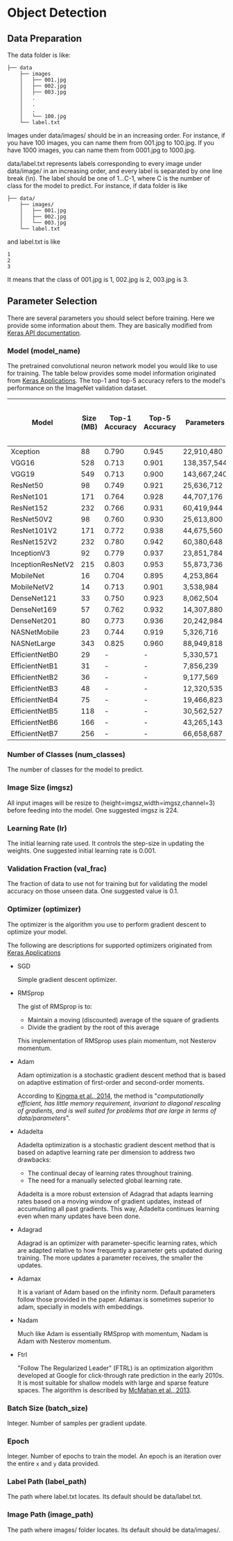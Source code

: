 # Object Detection

## Data Preparation

The data folder is like:

```
├── data
	├── images 
	│	├── 001.jpg
	│	├── 002.jpg
	│	├── 003.jpg
	│	.
	│	.
	│	.
	│	└── 100.jpg
	└── label.txt
```

Images under data/images/ should be in an increasing order. For instance, if you have 100 images, you can name them from 001.jpg to 100.jpg. If you have 1000 images, you can name them from 0001.jpg to 1000.jpg.

data/label.txt represents labels corresponding to every image under data/image/ in an increasing order, and every label is separated by one line break (\n). The label should be one of 1...C-1, where C is the number of class for the model to predict. For instance, if data folder is like

```
├── data/
	├── images/ 
	│	├── 001.jpg
	│	├── 002.jpg
	│	└── 003.jpg
	└── label.txt
```

and  label.txt is like

```
1
2
3
```

It means that the class of 001.jpg is 1, 002.jpg is 2, 003.jpg is 3.

## Parameter Selection

There are several parameters you should select before training. Here we provide some information about them. They are basically modified from [Keras API documentation](https://keras.io/api/).

### Model (model_name)

The pretrained convolutional neuron network model you would like to use for training. The table below provides some model information originated from [Keras Applications](https://keras.io/api/applications/). The top-1 and top-5 accuracy refers to the model's performance on the ImageNet validation dataset.

| Model             | Size (MB) | Top-1 Accuracy | Top-5 Accuracy | Parameters  | Depth | Time (ms) per inference step (CPU) | Time (ms) per inference step (GPU) |
| ----------------- | --------- | -------------- | -------------- | ----------- | ----- | ---------------------------------- | ---------------------------------- |
| Xception          | 88        | 0.790          | 0.945          | 22,910,480  | 126   | 109.42                             | 8.06                               |
| VGG16             | 528       | 0.713          | 0.901          | 138,357,544 | 23    | 69.5                               | 4.16                               |
| VGG19             | 549       | 0.713          | 0.900          | 143,667,240 | 26    | 84.75                              | 4.38                               |
| ResNet50          | 98        | 0.749          | 0.921          | 25,636,712  | -     | 58.2                               | 4.55                               |
| ResNet101         | 171       | 0.764          | 0.928          | 44,707,176  | -     | 89.59                              | 5.19                               |
| ResNet152         | 232       | 0.766          | 0.931          | 60,419,944  | -     | 127.43                             | 6.54                               |
| ResNet50V2        | 98        | 0.760          | 0.930          | 25,613,800  | -     | 45.63                              | 4.42                               |
| ResNet101V2       | 171       | 0.772          | 0.938          | 44,675,560  | -     | 72.73                              | 5.43                               |
| ResNet152V2       | 232       | 0.780          | 0.942          | 60,380,648  | -     | 107.5                              | 6.64                               |
| InceptionV3       | 92        | 0.779          | 0.937          | 23,851,784  | 159   | 42.25                              | 6.86                               |
| InceptionResNetV2 | 215       | 0.803          | 0.953          | 55,873,736  | 572   | 130.19                             | 10.02                              |
| MobileNet         | 16        | 0.704          | 0.895          | 4,253,864   | 88    | 22.6                               | 3.44                               |
| MobileNetV2       | 14        | 0.713          | 0.901          | 3,538,984   | 88    | 25.9                               | 3.83                               |
| DenseNet121       | 33        | 0.750          | 0.923          | 8,062,504   | 121   | 77.14                              | 5.38                               |
| DenseNet169       | 57        | 0.762          | 0.932          | 14,307,880  | 169   | 96.4                               | 6.28                               |
| DenseNet201       | 80        | 0.773          | 0.936          | 20,242,984  | 201   | 127.24                             | 6.67                               |
| NASNetMobile      | 23        | 0.744          | 0.919          | 5,326,716   | -     | 27.04                              | 6.7                                |
| NASNetLarge       | 343       | 0.825          | 0.960          | 88,949,818  | -     | 344.51                             | 19.96                              |
| EfficientNetB0    | 29        | -              | -              | 5,330,571   | -     | 46                                 | 4.91                               |
| EfficientNetB1    | 31        | -              | -              | 7,856,239   | -     | 60.2                               | 5.55                               |
| EfficientNetB2    | 36        | -              | -              | 9,177,569   | -     | 80.79                              | 6.5                                |
| EfficientNetB3    | 48        | -              | -              | 12,320,535  | -     | 139.97                             | 8.77                               |
| EfficientNetB4    | 75        | -              | -              | 19,466,823  | -     | 308.33                             | 15.12                              |
| EfficientNetB5    | 118       | -              | -              | 30,562,527  | -     | 579.18                             | 25.29                              |
| EfficientNetB6    | 166       | -              | -              | 43,265,143  | -     | 958.12                             | 40.45                              |
| EfficientNetB7    | 256       | -              | -              | 66,658,687  | -     | 1578.9                             | 61.62                              |

### Number of Classes (num_classes)

The number of classes for the model to predict.

### Image Size (imgsz)

All input images will be resize to (height=imgsz,width=imgsz,channel=3) before feeding into the model. One suggested imgsz is 224.

### Learning Rate (lr)

The initial learning rate used. It controls the step-size in updating the weights. One suggested initial learning rate is 0.001.

### Validation Fraction (val_frac)

The fraction of data to use not for training but for validating the model accuracy on those unseen data. One suggested value is 0.1.

### Optimizer (optimizer)

The optimizer is the algorithm you use to perform gradient descent to optimize your model.

The following are descriptions for supported optimizers originated from [Keras Applications](https://keras.io/api/optimizers/)

* SGD

  Simple gradient descent optimizer.

* RMSprop

  The gist of RMSprop is to:

  - Maintain a moving (discounted) average of the square of gradients
  - Divide the gradient by the root of this average

  This implementation of RMSprop uses plain momentum, not Nesterov momentum.

* Adam

  Adam optimization is a stochastic gradient descent method that is based on adaptive estimation of first-order and second-order moments.

  According to [Kingma et al., 2014](http://arxiv.org/abs/1412.6980), the method is "*computationally efficient, has little memory requirement, invariant to diagonal rescaling of gradients, and is well suited for problems that are large in terms of data/parameters*".

* Adadelta

  Adadelta optimization is a stochastic gradient descent method that is based on adaptive learning rate per dimension to address two drawbacks:

  - The continual decay of learning rates throughout training.
  - The need for a manually selected global learning rate.

  Adadelta is a more robust extension of Adagrad that adapts learning rates based on a moving window of gradient updates, instead of accumulating all past gradients. This way, Adadelta continues learning even when many updates have been done. 

* Adagrad

  Adagrad is an optimizer with parameter-specific learning rates, which are adapted relative to how frequently a parameter gets updated during training. The more updates a parameter receives, the smaller the updates.

* Adamax

  It is a variant of Adam based on the infinity norm. Default parameters follow those provided in the paper. Adamax is sometimes superior to adam, specially in models with embeddings.

* Nadam

  Much like Adam is essentially RMSprop with momentum, Nadam is Adam with Nesterov momentum.

* Ftrl

  "Follow The Regularized Leader" (FTRL) is an optimization algorithm developed at Google for click-through rate prediction in the early 2010s. It is most suitable for shallow models with large and sparse feature spaces. The algorithm is described by [McMahan et al., 2013](https://research.google.com/pubs/archive/41159.pdf). 

### Batch Size (batch_size)

Integer. Number of samples per gradient update. 

### Epoch

Integer. Number of epochs to train the model. An epoch is an iteration over the entire `x` and `y` data provided. 

### Label Path (label_path)

The path where label.txt locates. Its default should be data/label.txt.

### Image Path (image_path)

The path where images/ folder locates. Its default should be data/images/.



